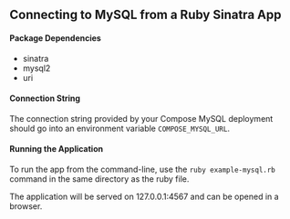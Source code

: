 ## Connecting to MySQL from a Ruby Sinatra App

#### Package Dependencies
* sinatra
* mysql2
* uri

#### Connection String
The connection string provided by your Compose MySQL deployment should go into an environment variable `COMPOSE_MYSQL_URL`.

#### Running the Application
To run the app from the command-line, use the `ruby example-mysql.rb` command in the same directory as the ruby file.

The application will be served on 127.0.0.1:4567 and can be opened in a browser.
